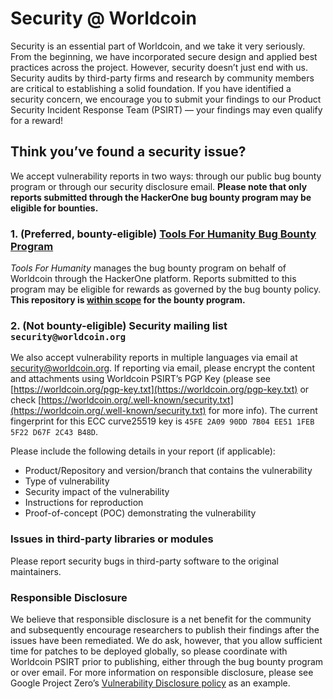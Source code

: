 

# Security @ Worldcoin

Security is an essential part of Worldcoin, and we take it very seriously. From the beginning, we have incorporated secure design and applied best practices across the project. However, security doesn’t just end with us. Security audits by third-party firms and research by community members are critical to establishing a solid foundation. If you have identified a security concern, we encourage you to submit your findings to our Product Security Incident Response Team (PSIRT) — your findings may even qualify for a reward!

## Think you’ve found a security issue?

We accept vulnerability reports in two ways: through our public bug bounty program or through our security disclosure email. **Please note that only reports submitted through the HackerOne bug bounty program may be eligible for bounties.**

### 1. (Preferred, bounty-eligible) [Tools For Humanity Bug Bounty Program](https://hackerone.com/toolsforhumanity)

_Tools For Humanity_ manages the bug bounty program on behalf of Worldcoin through the HackerOne platform. Reports submitted to this program may be eligible for rewards as governed by the bug bounty policy. **This repository is [within scope](https://hackerone.com/toolsforhumanity/policy_scopes) for the bounty program.**

### 2. (Not bounty-eligible) Security mailing list `security@worldcoin.org`

We also accept vulnerability reports in multiple languages via email at [security@worldcoin.org](mailto:security@worldcoin.org). If reporting via email, please encrypt the content and attachments using Worldcoin PSIRT’s PGP Key (please see [https://worldcoin.org/pgp-key.txt](https://worldcoin.org/pgp-key.txt) or check [https://worldcoin.org/.well-known/security.txt](https://worldcoin.org/.well-known/security.txt) for more info). The current fingerprint for this ECC curve25519 key is `45FE 2A09 90DD 7B04 EE51 1FEB 5F22 D67F 2C43 B48D`.

Please include the following details in your report (if applicable):

- Product/Repository and version/branch that contains the vulnerability
- Type of vulnerability
- Security impact of the vulnerability
- Instructions for reproduction
- Proof-of-concept (POC) demonstrating the vulnerability

### Issues in third-party libraries or modules

Please report security bugs in third-party software to the original maintainers.

### Responsible Disclosure

We believe that responsible disclosure is a net benefit for the community and subsequently encourage researchers to publish their findings after the issues have been remediated. We do ask, however, that you allow sufficient time for patches to be deployed globally, so please coordinate with Worldcoin PSIRT prior to publishing, either through the bug bounty program or over email. For more information on responsible disclosure, please see Google Project Zero’s [Vulnerability Disclosure policy](https://googleprojectzero.blogspot.com/p/vulnerability-disclosure-policy.html) as an example.